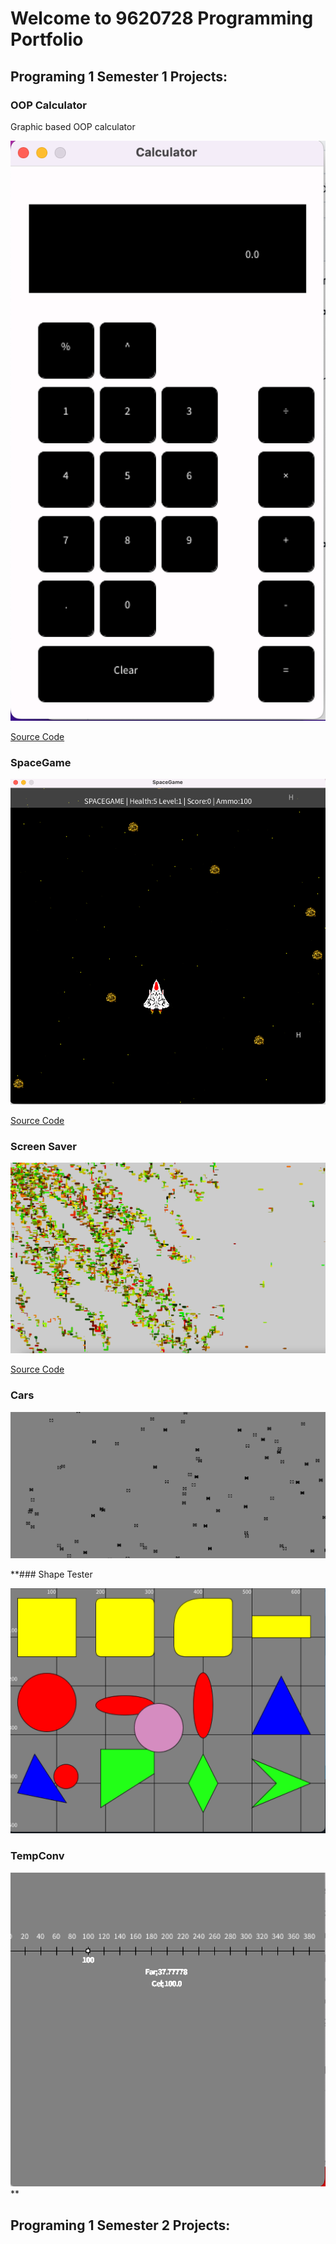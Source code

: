 # Welcome to 9620728 Programming Portfolio

## Programing 1 Semester 1 Projects:

### OOP Calculator

Graphic based OOP calculator

![Running Calculator](https://github.com/9620728/computer-programing1/blob/main/images/Calc.png?raw=true)

[Source Code](https://github.com/9620728/computer-programing1/upload/main/src/Calculator](https://github.com/9620728/computer-programing1/tree/main/src))

### SpaceGame

![Running SpaceGame](https://github.com/9620728/computer-programing1/blob/main/images/SpaceGame.png?raw=true)

[Source Code](https://github.com/9620728/computer-programing1/upload/main/src/Calculator](https://github.com/9620728/computer-programing1/tree/main/src))

### Screen Saver

![Running SpaceGame](https://github.com/9620728/computer-programing1/blob/main/images/ScreenSaver.png?raw=true)

[Source Code](https://github.com/9620728/computer-programing1/upload/main/src/Calculator](https://github.com/9620728/computer-programing1/tree/main/src))


### Cars 

![Cars thing](https://github.com/9620728/computer-programing1/blob/main/images/Cars.png)


**### Shape Tester

![](https://github.com/9620728/computer-programing1/blob/main/images/Shapes.png)


### TempConv

![](https://github.com/9620728/computer-programing1/blob/main/images/TempConv.png)**

## Programing 1 Semester 2 Projects:

